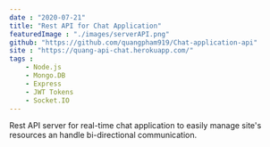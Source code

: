 ```yaml
---
date : "2020-07-21"
title: "Rest API for Chat Application"
featuredImage : "./images/serverAPI.png"
github: "https://github.com/quangpham919/Chat-application-api"
site : "https://quang-api-chat.herokuapp.com/" 
tags : 
    - Node.js
    - Mongo.DB
    - Express
    - JWT Tokens
    - Socket.IO
---
```

Rest API server for real-time chat application to easily manage site's resources an handle bi-directional communication.

